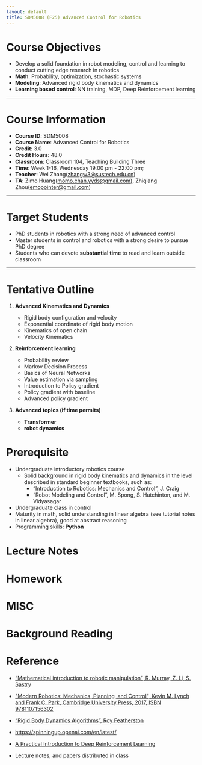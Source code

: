 ```yaml
---
layout: default
title: SDM5008 (F25) Advanced Control for Robotics
---
```

<!-- website address
https://clearlab-sustech.github.io/ACR2025/
-->

# Course Objectives

- Develop a solid foundation in robot modeling, control and learning to conduct cutting edge research in robotics
 - **Math**: Probability, optimization, stochastic systems
 - **Modeling**: Advanced rigid body kinematics and dynamics
 - **Learning based control**: NN training, MDP, Deep Reinforcement learning

----

# Course Information

- **Course ID**: SDM5008
- **Course Name**: Advanced Control for Robotics
- **Credit**: 3.0
- **Credit Hours**: 48.0
- **Classroom**: Classroom 104, Teaching Building Three
- **Time**: Week 1-16, Wednesday 19:00 pm - 22:00 pm;
- **Teacher**: Wei Zhang(zhangw3@sustech.edu.cn)
- **TA**: Zimo Huang(momo.chan.yyds@gmail.com), Zhiqiang Zhou(emopointer@gmail.com)

----

# Target Students  

- PhD students in robotics with a strong need of advanced control
- Master students in control and robotics with a strong desire to pursue PhD degree
- Students who can devote **substantial time** to read and learn outside classroom

----

# Tentative Outline

1. **Advanced Kinematics and Dynamics**
   - Rigid body configuration and velocity
   - Exponential coordinate of rigid body motion
   - Kinematics of open chain
   - Velocity Kinematics

2. **Reinforcement learning**
   - Probability review
   - Markov Decision Process
   - Basics of Neural Networks
   - Value estimation via sampling
   - Introduction to Policy gradient
   - Policy gradient with baseline
   - Advanced policy gradient

4. **Advanced topics (if time permits)**
   - **Transformer**
   - **robot dynamics**

# Prerequisite

- Undergraduate introductory robotics course
  - Solid background in rigid body kinematics and dynamics in the level described in standard beginner textbooks, such as:
    - “Introduction to Robotics: Mechanics and Control”, J. Craig
    - “Robot Modeling and Control”, M. Spong, S. Hutchinton, and M. Vidyasagar
- Undergraduate class in control
- Maturity in math, solid understanding in linear algebra (see tutorial notes in linear algebra), good at abstract reasoning
- Programming skills: **Python**

# Lecture Notes



# Homework



# MISC



# Background Reading



# Reference
- [“Mathematical introduction to robotic manipulation”, R. Murray, Z. Li, S. Sastry](https://www.cds.caltech.edu/~murray/books/MLS/pdf/mls94-complete.pdf)
- ["Modern Robotics: Mechanics, Planning, and Control", Kevin M. Lynch and Frank C. Park, Cambridge University Press, 2017, ISBN 9781107156302](https://hades.mech.northwestern.edu/index.php/Modern_Robotics)
- [“Rigid Body Dynamics Algorithms”, Roy Featherston](https://www.springer.com/gp/book/9780387743141)
- https://spinningup.openai.com/en/latest/
- [A Practical Introduction to Deep Reinforcement Learning](https://arxiv.org/abs/2505.08295)

- Lecture notes, and papers distributed in class

